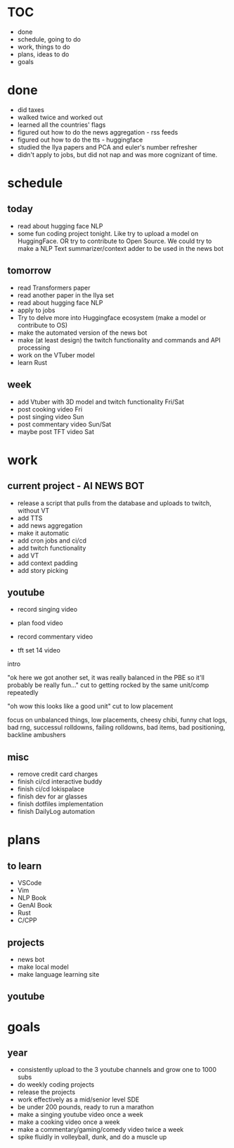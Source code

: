# TOC
- done
- schedule, going to do
- work, things to do
- plans, ideas to do
- goals

# done
- did taxes
- walked twice and worked out
- learned all the countries' flags
- figured out how to do the news aggregation - rss feeds
- figured out how to do the tts - huggingface
- studied the Ilya papers and PCA and euler's number refresher
- didn't apply to jobs, but did not nap and was more cognizant of time. 

# schedule

## today
- read about hugging face NLP
- some fun coding project tonight. Like try to upload a model on HuggingFace. OR try to contribute to Open Source. We could try to make a NLP Text summarizer/context adder to be used in the news bot

## tomorrow
- read Transformers paper
- read another paper in the Ilya set
- read about hugging face NLP
- apply to jobs
- Try to delve more into Huggingface ecosystem (make a model or contribute to OS)
- make the automated version of the news bot
- make (at least design) the twitch functionality and commands and API processing
- work on the VTuber model
- learn Rust
 


## week
- add Vtuber with 3D model and twitch functionality Fri/Sat
- post cooking video Fri
- post singing video Sun
- post commentary video Sun/Sat
- maybe post TFT video Sat

# work
## current project - AI NEWS BOT
- release a script that pulls from the database and uploads to twitch, without VT
 - add TTS
 - add news aggregation
- make it automatic
 - add cron jobs and ci/cd
- add twitch functionality
- add VT
- add context padding
- add story picking



## youtube
- record singing video
- plan food video
- record commentary video

- tft set 14 video
 
 intro 

 "ok here we got another set, it was really balanced in the PBE so it'll probably be really fun..." cut to getting rocked by the same unit/comp repeatedly

 "oh wow this looks like a good unit" cut to low placement

 focus on unbalanced things, low placements, cheesy chibi, funny chat logs, bad rng, successul rolldowns, failing rolldowns, bad items, bad positioning, backline ambushers

## misc
- remove credit card charges
- finish ci/cd interactive buddy
- finish ci/cd lokispalace
- finish dev for ar glasses
- finish dotfiles implementation
- finish DailyLog automation

# plans

## to learn 
- VSCode
- Vim
- NLP Book
- GenAI Book
- Rust
- C/CPP

## projects
- news bot
- make local model
- make language learning site

## youtube


# goals 

## year
- consistently upload to the 3 youtube channels and grow one to 1000 subs
- do weekly coding projects
 - release the projects
- work effectively as a mid/senior level SDE
- be under 200 pounds, ready to run a marathon
- make a singing youtube video once a week
- make a cooking video once a week
- make a commentary/gaming/comedy video twice a week
- spike fluidly in volleyball, dunk, and do a muscle up
